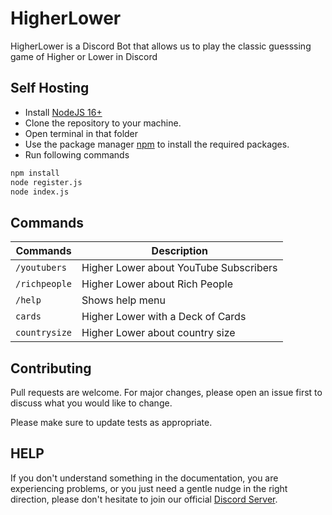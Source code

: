 # HigherLower

HigherLower is a Discord Bot that allows us to play the classic guesssing game of Higher or Lower in Discord

## Self Hosting
- Install [NodeJS 16+](https://nodejs.org/en/download/)
- Clone the repository to your machine.
- Open terminal in that folder
- Use the package manager [npm](https://docs.npmjs.com/downloading-and-installing-node-js-and-npm) to install the required packages.
- Run following commands
```bash
npm install
node register.js
node index.js
```

## Commands

| Commands      | Description                            |
|---------------|----------------------------------------|
| `/youtubers`  | Higher Lower about YouTube Subscribers |
| `/richpeople` | Higher Lower about Rich People         |
| `/help`       | Shows help menu                        |
| `cards`       | Higher Lower with a Deck of Cards      |
| `countrysize` | Higher Lower about country size        |

## Contributing
Pull requests are welcome. For major changes, please open an issue first to discuss what you would like to change.

Please make sure to update tests as appropriate.

## HELP
If you don't understand something in the documentation, you are experiencing problems, or you just need a gentle nudge in the right direction, please don't hesitate to join our official [Discord Server](https://discord.gg/FeJqCgRgxv).
